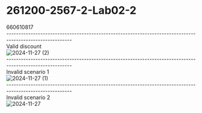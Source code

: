 # 261200-2567-2-Lab02-2
660610817 <br>
--------------------------------------------------------------------------------------------------------- <br>
Valid discount <br>
![2024-11-27 (2)](https://github.com/user-attachments/assets/4dc82a01-3aed-42cf-beab-d48f57e02a8a) <br>
--------------------------------------------------------------------------------------------------------- <br>
Invalid scenario 1 <br>
![2024-11-27 (1)](https://github.com/user-attachments/assets/fb8cc2ab-2a50-4a97-928a-110a6b332591) <br>
--------------------------------------------------------------------------------------------------------- <br>
Invalid scenario 2 <br>
![2024-11-27](https://github.com/user-attachments/assets/ac70b3ad-03c9-4454-ad33-f3a705652813) <br>

